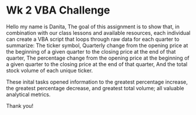 # Wk 2 VBA Challenge
 Hello my name is Danita,
The goal of this assignment is to show that, in combination with our class lessons and available resources,
each individual can create a VBA script that loops through raw data for each quarter to summarize:
The ticker symbol, 
Quarterly change from the opening price at the beginning of a given quarter to the closing price at the end of that quarter, 
The percentage change from the opening price at the beginning of a given quarter to the closing price at the end of that quarter,
And the total stock volume of each unique ticker. 

These inital tasks opened information to the greatest percentage increase, the greatest percentage decrease,
and greatest total volume; all valuable analytical metrics. 

Thank you!
